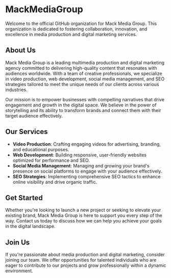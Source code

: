 # MackMediaGroup

Welcome to the official GitHub organization for Mack Media Group. This organization is dedicated to fostering collaboration, innovation, and excellence in media production and digital marketing services.

## About Us

Mack Media Group is a leading multimedia production and digital marketing agency committed to delivering high-quality content that resonates with audiences worldwide. With a team of creative professionals, we specialize in video production, web development, social media management, and SEO strategies tailored to meet the unique needs of our clients across various industries.

Our mission is to empower businesses with compelling narratives that drive engagement and growth in the digital space. We believe in the power of storytelling and its ability to transform brands and connect them with their target audience effectively.

## Our Services

- **Video Production**: Crafting engaging videos for advertising, branding, and educational purposes.
- **Web Development**: Building responsive, user-friendly websites optimized for performance and SEO.
- **Social Media Management**: Managing and growing your brand's presence on social platforms to engage with your audience effectively.
- **SEO Strategies**: Implementing comprehensive SEO tactics to enhance online visibility and drive organic traffic.

## Get Started

Whether you're looking to launch a new project or seeking to elevate your existing brand, Mack Media Group is here to support you every step of the way. Contact us today to discuss how we can help you achieve your goals in the digital landscape.

## Join Us

If you're passionate about media production and digital marketing, consider joining our team. We offer opportunities for talented individuals who are eager to contribute to our projects and grow professionally within a dynamic environment.

